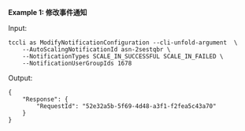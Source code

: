 **Example 1: 修改事件通知**



Input: 

```
tccli as ModifyNotificationConfiguration --cli-unfold-argument  \
    --AutoScalingNotificationId asn-2sestqbr \
    --NotificationTypes SCALE_IN_SUCCESSFUL SCALE_IN_FAILED \
    --NotificationUserGroupIds 1678
```

Output: 
```
{
    "Response": {
        "RequestId": "52e32a5b-5f69-4d48-a3f1-f2fea5c43a70"
    }
}
```


